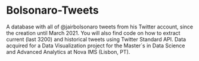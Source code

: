 # Bolsonaro-Tweets
A database with all of @jairbolsonaro tweets from his Twitter account, since the creation until March 2021. You will also find code on how to extract current (last 3200) and historical tweets using Twitter Standard API. 
Data acquired for a Data Visualization project for the Master´s in Data Science and Advanced Analytics at Nova IMS (Lisbon, PT).
